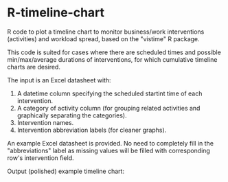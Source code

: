 # R-timeline-chart
R code to plot a timeline chart to monitor business/work interventions (activities) and workload spread, based on the "vistime" R package.

This code is suited for cases where there are scheduled times and possible min/max/average durations of interventions, for which cumulative timeline charts are desired.

The input is an Excel datasheet with:
1. A datetime column specifying the scheduled startint time of each intervention.
2. A category of activity column (for grouping related activities and graphically separating the categories).
3. Intervention names.
4. Intervention abbreviation labels (for cleaner graphs).

An example Excel datasheet is provided. No need to completely fill in the "abbreviations" label as missing values will be filled with corresponding row's intervention field.

Output (polished) example timeline chart:


